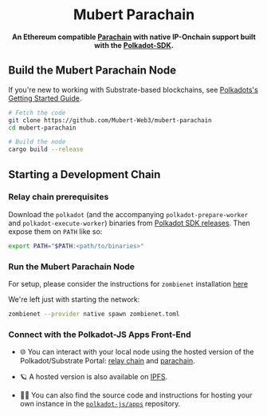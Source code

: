 <div align="center">

# Mubert Parachain

**An Ethereum compatible [Parachain](https://polkadot.com/parachains/) with native IP-Onchain support built with the [Polkadot-SDK](https://github.com/paritytech/polkadot-sdk).**

</div>

## Build the Mubert Parachain Node

If you're new to working with Substrate-based blockchains, see [Polkadots's Getting Started Guide](https://docs.polkadot.com/develop/#parachain-developers).

```bash
# Fetch the code
git clone https://github.com/Mubert-Web3/mubert-parachain
cd mubert-parachain

# Build the node
cargo build --release
```
## Starting a Development Chain

### Relay chain prerequisites

Download the `polkadot` (and the accompanying `polkadot-prepare-worker` and `polkadot-execute-worker`) binaries from
[Polkadot SDK releases](https://github.com/paritytech/polkadot-sdk/releases). Then expose them on `PATH` like so:

```sh
export PATH="$PATH:<path/to/binaries>"
```

### Run the Mubert Parachain Node

For setup, please consider the instructions for `zombienet` installation [here](https://paritytech.github.io/zombienet/install.html#installation)

We're left just with starting the network:

```sh
zombienet --provider native spawn zombienet.toml
```

### Connect with the Polkadot-JS Apps Front-End

- 🌐 You can interact with your local node using the
hosted version of the Polkadot/Substrate Portal:
[relay chain](https://polkadot.js.org/apps/#/explorer?rpc=ws://localhost:9944)
and [parachain](https://polkadot.js.org/apps/#/explorer?rpc=ws://localhost:9988).

- 🪐 A hosted version is also
available on [IPFS](https://dotapps.io/).

- 🧑‍🔧 You can also find the source code and instructions for hosting your own instance in the
[`polkadot-js/apps`](https://github.com/polkadot-js/apps) repository.
